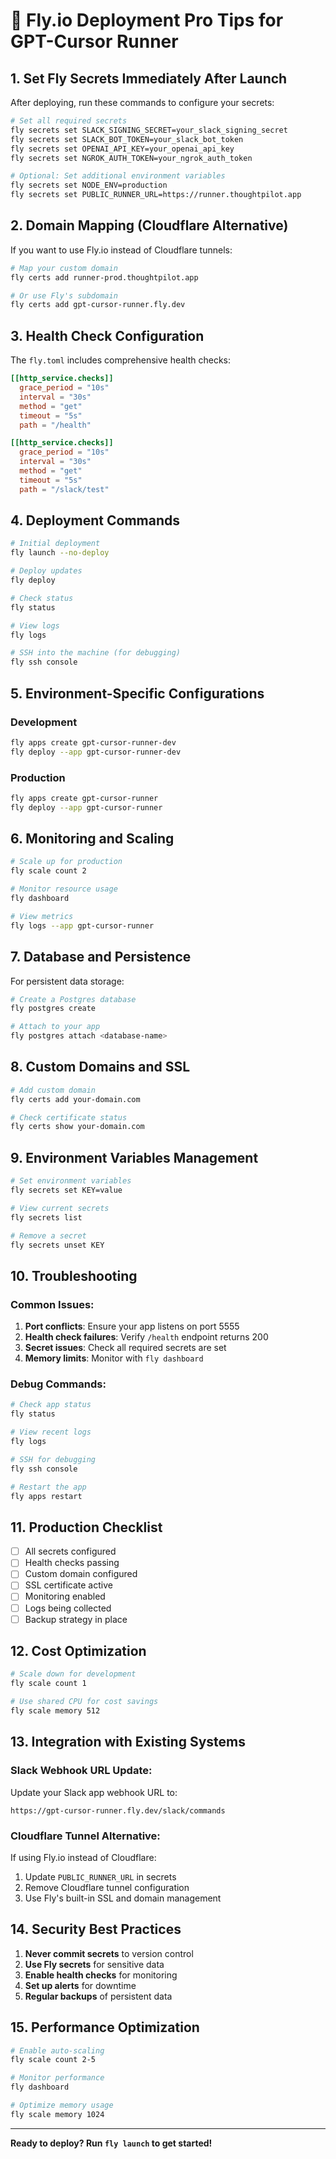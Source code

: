 # 🚀 Fly.io Deployment Pro Tips for GPT-Cursor Runner

## 1. Set Fly Secrets Immediately After Launch

After deploying, run these commands to configure your secrets:

```bash
# Set all required secrets
fly secrets set SLACK_SIGNING_SECRET=your_slack_signing_secret
fly secrets set SLACK_BOT_TOKEN=your_slack_bot_token
fly secrets set OPENAI_API_KEY=your_openai_api_key
fly secrets set NGROK_AUTH_TOKEN=your_ngrok_auth_token

# Optional: Set additional environment variables
fly secrets set NODE_ENV=production
fly secrets set PUBLIC_RUNNER_URL=https://runner.thoughtpilot.app
```

## 2. Domain Mapping (Cloudflare Alternative)

If you want to use Fly.io instead of Cloudflare tunnels:

```bash
# Map your custom domain
fly certs add runner-prod.thoughtpilot.app

# Or use Fly's subdomain
fly certs add gpt-cursor-runner.fly.dev
```

## 3. Health Check Configuration

The `fly.toml` includes comprehensive health checks:

```toml
[[http_service.checks]]
  grace_period = "10s"
  interval = "30s"
  method = "get"
  timeout = "5s"
  path = "/health"

[[http_service.checks]]
  grace_period = "10s"
  interval = "30s"
  method = "get"
  timeout = "5s"
  path = "/slack/test"
```

## 4. Deployment Commands

```bash
# Initial deployment
fly launch --no-deploy

# Deploy updates
fly deploy

# Check status
fly status

# View logs
fly logs

# SSH into the machine (for debugging)
fly ssh console
```

## 5. Environment-Specific Configurations

### Development
```bash
fly apps create gpt-cursor-runner-dev
fly deploy --app gpt-cursor-runner-dev
```

### Production
```bash
fly apps create gpt-cursor-runner
fly deploy --app gpt-cursor-runner
```

## 6. Monitoring and Scaling

```bash
# Scale up for production
fly scale count 2

# Monitor resource usage
fly dashboard

# View metrics
fly logs --app gpt-cursor-runner
```

## 7. Database and Persistence

For persistent data storage:

```bash
# Create a Postgres database
fly postgres create

# Attach to your app
fly postgres attach <database-name>
```

## 8. Custom Domains and SSL

```bash
# Add custom domain
fly certs add your-domain.com

# Check certificate status
fly certs show your-domain.com
```

## 9. Environment Variables Management

```bash
# Set environment variables
fly secrets set KEY=value

# View current secrets
fly secrets list

# Remove a secret
fly secrets unset KEY
```

## 10. Troubleshooting

### Common Issues:

1. **Port conflicts**: Ensure your app listens on port 5555
2. **Health check failures**: Verify `/health` endpoint returns 200
3. **Secret issues**: Check all required secrets are set
4. **Memory limits**: Monitor with `fly dashboard`

### Debug Commands:

```bash
# Check app status
fly status

# View recent logs
fly logs

# SSH for debugging
fly ssh console

# Restart the app
fly apps restart
```

## 11. Production Checklist

- [ ] All secrets configured
- [ ] Health checks passing
- [ ] Custom domain configured
- [ ] SSL certificate active
- [ ] Monitoring enabled
- [ ] Logs being collected
- [ ] Backup strategy in place

## 12. Cost Optimization

```bash
# Scale down for development
fly scale count 1

# Use shared CPU for cost savings
fly scale memory 512
```

## 13. Integration with Existing Systems

### Slack Webhook URL Update:
Update your Slack app webhook URL to:
```
https://gpt-cursor-runner.fly.dev/slack/commands
```

### Cloudflare Tunnel Alternative:
If using Fly.io instead of Cloudflare:
1. Update `PUBLIC_RUNNER_URL` in secrets
2. Remove Cloudflare tunnel configuration
3. Use Fly's built-in SSL and domain management

## 14. Security Best Practices

1. **Never commit secrets** to version control
2. **Use Fly secrets** for sensitive data
3. **Enable health checks** for monitoring
4. **Set up alerts** for downtime
5. **Regular backups** of persistent data

## 15. Performance Optimization

```bash
# Enable auto-scaling
fly scale count 2-5

# Monitor performance
fly dashboard

# Optimize memory usage
fly scale memory 1024
```

---

**Ready to deploy? Run `fly launch` to get started!** 